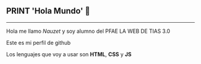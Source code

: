 ## PRINT 'Hola Mundo' 👋
<HR> </HR>

Hola me llamo _Nauzet_ y soy alumno del PFAE LA WEB DE TIAS 3.0

Este es mi perfil de github

Los lenguajes que voy a usar son **HTML**, **CSS** y **JS**
